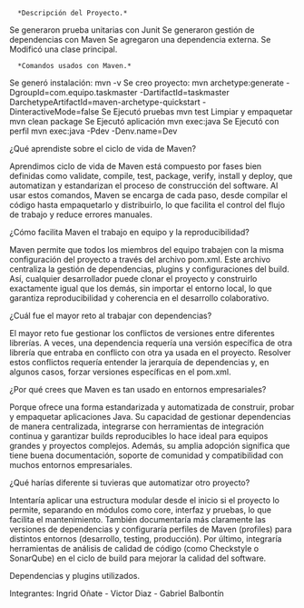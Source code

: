       *Descripción del Proyecto.*
      
Se generaron prueba unitarias con Junit Se generaron gestión de dependencias con Maven Se agregaron una dependencia externa. Se Modificó una clase principal.


      *Comandos usados con Maven.*

Se generó instalación: mvn -v
Se creo proyecto: mvn archetype:generate -DgroupId=com.equipo.taskmaster -DartifactId=taskmaster DarchetypeArtifactId=maven-archetype-quickstart -DinteractiveMode=false
Se Ejecutó pruebas mvn test
Limpiar y empaquetar mvn clean package
Se Ejecutó aplicación mvn exec:java
Se Ejecutó con perfil mvn exec:java -Pdev -Denv.name=Dev

¿Qué aprendiste sobre el ciclo de vida de Maven?

Aprendimos ciclo de vida de Maven está compuesto por fases bien definidas como validate, compile, test, package, verify, install y deploy, que automatizan y estandarizan el proceso de construcción del software. Al usar estos comandos, Maven se encarga de cada paso, desde compilar el código hasta empaquetarlo y distribuirlo, lo que facilita el control del flujo de trabajo y reduce errores manuales.

¿Cómo facilita Maven el trabajo en equipo y la reproducibilidad?

Maven permite que todos los miembros del equipo trabajen con la misma configuración del proyecto a través del archivo pom.xml. Este archivo centraliza la gestión de dependencias, plugins y configuraciones del build. Así, cualquier desarrollador puede clonar el proyecto y construirlo exactamente igual que los demás, sin importar el entorno local, lo que garantiza reproducibilidad y coherencia en el desarrollo colaborativo.

¿Cuál fue el mayor reto al trabajar con dependencias?

El mayor reto fue gestionar los conflictos de versiones entre diferentes librerías. A veces, una dependencia requería una versión específica de otra librería que entraba en conflicto con otra ya usada en el proyecto. Resolver estos conflictos requería entender la jerarquía de dependencias y, en algunos casos, forzar versiones específicas en el pom.xml.

¿Por qué crees que Maven es tan usado en entornos empresariales?

Porque ofrece una forma estandarizada y automatizada de construir, probar y empaquetar aplicaciones Java. Su capacidad de gestionar dependencias de manera centralizada, integrarse con herramientas de integración continua y garantizar builds reproducibles lo hace ideal para equipos grandes y proyectos complejos. Además, su amplia adopción significa que tiene buena documentación, soporte de comunidad y compatibilidad con muchos entornos empresariales.

¿Qué harías diferente si tuvieras que automatizar otro proyecto?

Intentaría aplicar una estructura modular desde el inicio si el proyecto lo permite, separando en módulos como core, interfaz y pruebas, lo que facilita el mantenimiento. También documentaría más claramente las versiones de dependencias y configuraría perfiles de Maven (profiles) para distintos entornos (desarrollo, testing, producción). Por último, integraría herramientas de análisis de calidad de código (como Checkstyle o SonarQube) en el ciclo de build para mejorar la calidad del software.

Dependencias y plugins utilizados.

Integrantes: Ingrid Oñate - Victor Diaz - Gabriel Balbontín
